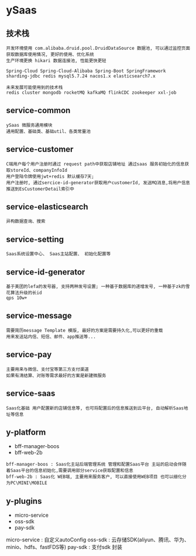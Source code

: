 # ySaas

## 技术栈 
    开发环境使用 com.alibaba.druid.pool.DruidDataSource 数据池, 可以通过监控页面获取数据库使用情况, 更好的使用、优化系统
    生产环境更换 hikari 数据连接池, 性能更快更轻

    Spring-Cloud Spring-Cloud-Alibaba Spring-Boot SpringFramework 
    sharding-jdbc redis mysql5.7.24 nacos1.x elasticsearch7.x 

    未来发展可能使用到的技术栈
    redis cluster mongodb rocketMQ kafkaMQ flinkCDC zookeeper xxl-job 


## service-common
    ySaas 微服务通用模块 
    通用配置、基础类、基础util、各类常量池

## service-customer
    C端用户每个用户注册时通过 request path中获取店铺地址 通过saas 服务初始化的信息获取storeId、companyInfoId
    用户登陆令牌使用jwt+redis 默认缓存7天; 
    用户注册时, 通过sercice-id-generator获取用户customerId, 发送MQ消息,将用户信息推送到EsCustomerDetail索引中

## service-elasticsearch
    异构数据查询、搜索

## service-setting
    Saas系统设置中心、 Saas主站配置、 初始化配置等

## service-id-generator
    基于美团的lefa的发号器, 支持两种发号设置; 一种基于数据库的递增发号, 一种基于zk的雪花算法升级的长id
    qps 10w+

## service-message
    需要简历message Template 模版, 最好的方案是需要持久化,可以更好的重载
    用来发送站内信、短信、邮件、app推送等...

## service-pay
    主要用来与微信、支付宝等第三方支付渠道
    如果有清结算、对账等需求最好的方案是新建微服务

## service-saas
    Saas化基础 用户配置新的店铺信息等, 也可将配置后的信息推送到云平台, 自动解析Saas地址等信息

## y-platform
   * bff-manager-boos 
   * bff-web-2b

    bff-manager-boos : Saas化主站后端管理系统 管理和配置Saas平台 主站的启动会伴随着Saas平台的信息初始化,需要调用部分service获取配置和信息
    bff-web-2b : Saas化 WEB端, 主要用来服务客户, 可以直接使用WEB项目 也可以细化分为PC\MINI\MOBILE

## y-plugins
   * micro-service 
   * oss-sdk
   * pay-sdk

   micro-service : 自定义autoConfig
   oss-sdk : 云存储SDK(aliyun、腾讯、华为、minio、hdfs、fastFDS等)
   pay-sdk : 支付sdk 封装
